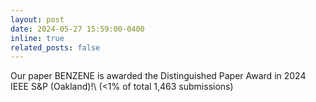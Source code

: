 ```yaml
---
layout: post
date: 2024-05-27 15:59:00-0400
inline: true
related_posts: false
---
```


Our paper BENZENE is awarded the Distinguished Paper Award in 2024 IEEE S&P (Oakland)!\\ 
(<1% of total 1,463 submissions)
